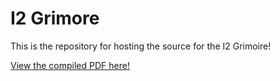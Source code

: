 # I2 Grimore

This is the repository for hosting the source for the I2 Grimoire!

[View the compiled PDF here!](https://github.com/interactive-intelligence/I2-grimoire/blob/PDF/I2%20Grimoire.pdf)
